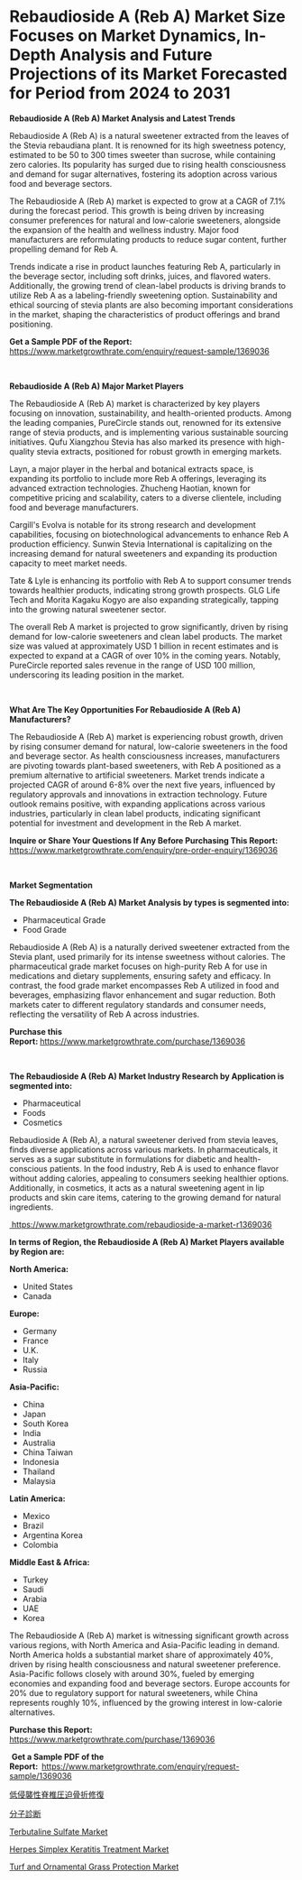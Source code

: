 <p><h1>Rebaudioside A (Reb A) Market Size Focuses on Market Dynamics, In-Depth Analysis and Future Projections of its Market Forecasted for Period from 2024 to 2031</h1></p><p><strong>Rebaudioside A (Reb A) Market Analysis and Latest Trends</strong></p>
<p><p>Rebaudioside A (Reb A) is a natural sweetener extracted from the leaves of the Stevia rebaudiana plant. It is renowned for its high sweetness potency, estimated to be 50 to 300 times sweeter than sucrose, while containing zero calories. Its popularity has surged due to rising health consciousness and demand for sugar alternatives, fostering its adoption across various food and beverage sectors.</p><p>The Rebaudioside A (Reb A) market is expected to grow at a CAGR of 7.1% during the forecast period. This growth is being driven by increasing consumer preferences for natural and low-calorie sweeteners, alongside the expansion of the health and wellness industry. Major food manufacturers are reformulating products to reduce sugar content, further propelling demand for Reb A. </p><p>Trends indicate a rise in product launches featuring Reb A, particularly in the beverage sector, including soft drinks, juices, and flavored waters. Additionally, the growing trend of clean-label products is driving brands to utilize Reb A as a labeling-friendly sweetening option. Sustainability and ethical sourcing of stevia plants are also becoming important considerations in the market, shaping the characteristics of product offerings and brand positioning.</p></p>
<p><strong>Get a Sample PDF of the Report:&nbsp;</strong> <a href="https://www.marketgrowthrate.com/enquiry/request-sample/1369036">https://www.marketgrowthrate.com/enquiry/request-sample/1369036</a></p>
<p>&nbsp;</p>
<p><strong>Rebaudioside A (Reb A) Major Market Players</strong></p>
<p><p>The Rebaudioside A (Reb A) market is characterized by key players focusing on innovation, sustainability, and health-oriented products. Among the leading companies, PureCircle stands out, renowned for its extensive range of stevia products, and is implementing various sustainable sourcing initiatives. Qufu Xiangzhou Stevia has also marked its presence with high-quality stevia extracts, positioned for robust growth in emerging markets. </p><p>Layn, a major player in the herbal and botanical extracts space, is expanding its portfolio to include more Reb A offerings, leveraging its advanced extraction technologies. Zhucheng Haotian, known for competitive pricing and scalability, caters to a diverse clientele, including food and beverage manufacturers.</p><p>Cargill's Evolva is notable for its strong research and development capabilities, focusing on biotechnological advancements to enhance Reb A production efficiency. Sunwin Stevia International is capitalizing on the increasing demand for natural sweeteners and expanding its production capacity to meet market needs. </p><p>Tate & Lyle is enhancing its portfolio with Reb A to support consumer trends towards healthier products, indicating strong growth prospects. GLG Life Tech and Morita Kagaku Kogyo are also expanding strategically, tapping into the growing natural sweetener sector.</p><p>The overall Reb A market is projected to grow significantly, driven by rising demand for low-calorie sweeteners and clean label products. The market size was valued at approximately USD 1 billion in recent estimates and is expected to expand at a CAGR of over 10% in the coming years. Notably, PureCircle reported sales revenue in the range of USD 100 million, underscoring its leading position in the market.</p></p>
<p>&nbsp;</p>
<p><strong>What Are The Key Opportunities For Rebaudioside A (Reb A) Manufacturers?</strong></p>
<p><p>The Rebaudioside A (Reb A) market is experiencing robust growth, driven by rising consumer demand for natural, low-calorie sweeteners in the food and beverage sector. As health consciousness increases, manufacturers are pivoting towards plant-based sweeteners, with Reb A positioned as a premium alternative to artificial sweeteners. Market trends indicate a projected CAGR of around 6-8% over the next five years, influenced by regulatory approvals and innovations in extraction technology. Future outlook remains positive, with expanding applications across various industries, particularly in clean label products, indicating significant potential for investment and development in the Reb A market.</p></p>
<p><strong>Inquire or Share Your Questions If Any Before Purchasing This Report:</strong> <a href="https://www.marketgrowthrate.com/enquiry/pre-order-enquiry/1369036">https://www.marketgrowthrate.com/enquiry/pre-order-enquiry/1369036</a></p>
<p>&nbsp;</p>
<p><strong>Market Segmentation</strong></p>
<p><strong>The Rebaudioside A (Reb A) Market Analysis by types is segmented into:</strong></p>
<p><ul><li>Pharmaceutical Grade</li><li>Food Grade</li></ul></p>
<p><p>Rebaudioside A (Reb A) is a naturally derived sweetener extracted from the Stevia plant, used primarily for its intense sweetness without calories. The pharmaceutical grade market focuses on high-purity Reb A for use in medications and dietary supplements, ensuring safety and efficacy. In contrast, the food grade market encompasses Reb A utilized in food and beverages, emphasizing flavor enhancement and sugar reduction. Both markets cater to different regulatory standards and consumer needs, reflecting the versatility of Reb A across industries.</p></p>
<p><strong>Purchase this Report:&nbsp;</strong><a href="https://www.marketgrowthrate.com/purchase/1369036">https://www.marketgrowthrate.com/purchase/1369036</a></p>
<p>&nbsp;</p>
<p><strong>The Rebaudioside A (Reb A) Market Industry Research by Application is segmented into:</strong></p>
<p><ul><li>Pharmaceutical</li><li>Foods</li><li>Cosmetics</li></ul></p>
<p><p>Rebaudioside A (Reb A), a natural sweetener derived from stevia leaves, finds diverse applications across various markets. In pharmaceuticals, it serves as a sugar substitute in formulations for diabetic and health-conscious patients. In the food industry, Reb A is used to enhance flavor without adding calories, appealing to consumers seeking healthier options. Additionally, in cosmetics, it acts as a natural sweetening agent in lip products and skin care items, catering to the growing demand for natural ingredients.</p></p>
<p><a href="https://www.marketgrowthrate.com/rebaudioside-a-market-r1369036">&nbsp;https://www.marketgrowthrate.com/rebaudioside-a-market-r1369036</a></p>
<p><strong>In terms of Region, the Rebaudioside A (Reb A) Market Players available by Region are:</strong></p>
<p>
    <p> <strong> North America: </strong>
        <ul>
            <li>United States</li>
            <li>Canada</li>
        </ul>
        </p> 
    <p> <strong> Europe: </strong>
        <ul>
            <li>Germany</li>
            <li>France</li>
            <li>U.K.</li>
            <li>Italy</li>
            <li>Russia</li>
        </ul>
        </p> 
    <p> <strong> Asia-Pacific: </strong>
        <ul>
            <li>China</li>
            <li>Japan</li>
            <li>South Korea</li>
            <li>India</li>
            <li>Australia</li>
            <li>China Taiwan</li>
            <li>Indonesia</li>
            <li>Thailand</li>
            <li>Malaysia</li>
        </ul>
        </p> 
    <p> <strong> Latin America: </strong>
        <ul>
            <li>Mexico</li>
            <li>Brazil</li>
            <li>Argentina Korea</li>
            <li>Colombia</li>
        </ul>
        </p> 
    <p> <strong> Middle East & Africa: </strong>
        <ul>
            <li>Turkey</li>
            <li>Saudi</li>
            <li>Arabia</li>
            <li>UAE</li>
            <li>Korea</li>
        </ul>
    </p>
    </p>
<p><p>The Rebaudioside A (Reb A) market is witnessing significant growth across various regions, with North America and Asia-Pacific leading in demand. North America holds a substantial market share of approximately 40%, driven by rising health consciousness and natural sweetener preference. Asia-Pacific follows closely with around 30%, fueled by emerging economies and expanding food and beverage sectors. Europe accounts for 20% due to regulatory support for natural sweeteners, while China represents roughly 10%, influenced by the growing interest in low-calorie alternatives.</p></p>
<p><strong>Purchase this Report: </strong><a href="https://www.marketgrowthrate.com/purchase/1369036">https://www.marketgrowthrate.com/purchase/1369036</a></p>
<p>&nbsp;<strong>Get a Sample PDF of the Report:&nbsp;&nbsp;</strong><a href="https://www.marketgrowthrate.com/enquiry/request-sample/1369036">https://www.marketgrowthrate.com/enquiry/request-sample/1369036</a></p>
<p><strong></strong></p>
<p><p><a href="https://medium.com/@ismaelblick2023/%E6%9C%80%E5%B0%8F%E4%BE%B5%E8%A5%B2%E6%A4%8E%E9%AA%A8%E5%9C%A7%E8%BF%AB%E9%AA%A8%E6%8A%98%E4%BF%AE%E5%BE%A9%E7%94%A3%E6%A5%AD%E3%82%BB%E3%82%AF%E3%82%BF%E3%83%BC-2024%E5%B9%B4%E3%81%8B%E3%82%892031%E5%B9%B4%E3%81%BE%E3%81%A7%E3%81%AE%E6%96%B0%E6%8A%80%E8%A1%93%E3%81%A8%E5%B8%82%E5%A0%B4%E3%81%B8%E3%81%AE%E5%BD%B1%E9%9F%BF%E4%BA%88%E6%B8%AC-abdbd509e461?postPublishedType=repub">低侵襲性脊椎圧迫骨折修復</a></p><p><a href="https://medium.com/@hotpepper54656/%E3%82%B0%E3%83%AD%E3%83%BC%E3%83%90%E3%83%AB%E5%88%86%E5%AD%90%E8%A8%BA%E6%96%AD%E5%B8%82%E5%A0%B4%E3%81%AE%E6%A9%9F%E4%BC%9A%E3%81%A8%E5%B8%82%E5%A0%B4%E3%81%AE%E8%AA%B2%E9%A1%8C-2024%E5%B9%B4-2031%E5%B9%B4-ecd17b9ca3e9">分子診断</a></p><p><a href="https://www.linkedin.com/pulse/terbutaline-sulfate-market-global-regional-analysis-focus-jqr3e?trackingId=ok0%2FgsJhTQm2I6PvxlUEUA%3D%3D">Terbutaline Sulfate Market</a></p><p><a href="https://www.linkedin.com/pulse/emerging-herpes-simplex-keratitis-treatment-market-opportunities-7vcve?trackingId=97g3KI7jSqCQCFgGV7YuDA%3D%3D">Herpes Simplex Keratitis Treatment Market</a></p><p><a href="https://issuu.com/reportprime-2/docs/turf-and-ornamental-grass-protectio_f0060b8a5fc188">Turf and Ornamental Grass Protection Market</a></p></p>